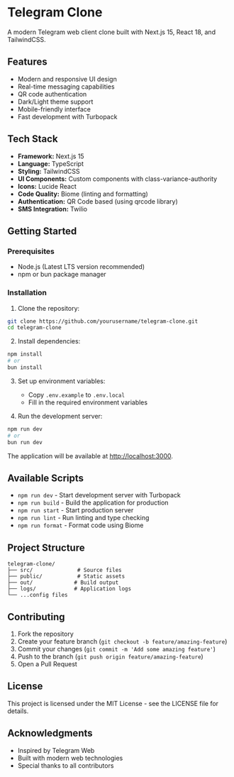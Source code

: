 # Telegram Clone

A modern Telegram web client clone built with Next.js 15, React 18, and TailwindCSS.

## Features

- Modern and responsive UI design
- Real-time messaging capabilities
- QR code authentication
- Dark/Light theme support
- Mobile-friendly interface
- Fast development with Turbopack

## Tech Stack

- **Framework:** Next.js 15
- **Language:** TypeScript
- **Styling:** TailwindCSS
- **UI Components:** Custom components with class-variance-authority
- **Icons:** Lucide React
- **Code Quality:** Biome (linting and formatting)
- **Authentication:** QR Code based (using qrcode library)
- **SMS Integration:** Twilio

## Getting Started

### Prerequisites

- Node.js (Latest LTS version recommended)
- npm or bun package manager

### Installation

1. Clone the repository:
```bash
git clone https://github.com/yourusername/telegram-clone.git
cd telegram-clone
```

2. Install dependencies:
```bash
npm install
# or
bun install
```

3. Set up environment variables:
   - Copy `.env.example` to `.env.local`
   - Fill in the required environment variables

4. Run the development server:
```bash
npm run dev
# or
bun run dev
```

The application will be available at [http://localhost:3000](http://localhost:3000).

## Available Scripts

- `npm run dev` - Start development server with Turbopack
- `npm run build` - Build the application for production
- `npm run start` - Start production server
- `npm run lint` - Run linting and type checking
- `npm run format` - Format code using Biome

## Project Structure

```
telegram-clone/
├── src/              # Source files
├── public/           # Static assets
├── out/             # Build output
├── logs/            # Application logs
└── ...config files
```

## Contributing

1. Fork the repository
2. Create your feature branch (`git checkout -b feature/amazing-feature`)
3. Commit your changes (`git commit -m 'Add some amazing feature'`)
4. Push to the branch (`git push origin feature/amazing-feature`)
5. Open a Pull Request

## License

This project is licensed under the MIT License - see the LICENSE file for details.

## Acknowledgments

- Inspired by Telegram Web
- Built with modern web technologies
- Special thanks to all contributors 
